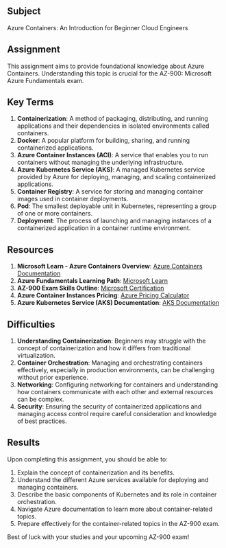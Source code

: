 ## Subject
Azure Containers: An Introduction for Beginner Cloud Engineers

## Assignment
This assignment aims to provide foundational knowledge about Azure Containers. Understanding this topic is crucial for the AZ-900: Microsoft Azure Fundamentals exam.

## Key Terms
1. **Containerization**: A method of packaging, distributing, and running applications and their dependencies in isolated environments called containers.
2. **Docker**: A popular platform for building, sharing, and running containerized applications.
3. **Azure Container Instances (ACI)**: A service that enables you to run containers without managing the underlying infrastructure.
4. **Azure Kubernetes Service (AKS)**: A managed Kubernetes service provided by Azure for deploying, managing, and scaling containerized applications.
5. **Container Registry**: A service for storing and managing container images used in container deployments.
6. **Pod**: The smallest deployable unit in Kubernetes, representing a group of one or more containers.
7. **Deployment**: The process of launching and managing instances of a containerized application in a container runtime environment.

## Resources
1. **Microsoft Learn - Azure Containers Overview**: [Azure Containers Documentation](https://docs.microsoft.com/en-us/azure/containers/)
2. **Azure Fundamentals Learning Path**: [Microsoft Learn](https://docs.microsoft.com/en-us/learn/paths/azure-fundamentals/)
3. **AZ-900 Exam Skills Outline**: [Microsoft Certification](https://learn.microsoft.com/en-us/certifications/exams/az-900)
4. **Azure Container Instances Pricing**: [Azure Pricing Calculator](https://azure.microsoft.com/en-us/pricing/calculator/?service=container-instances)
5. **Azure Kubernetes Service (AKS) Documentation**: [AKS Documentation](https://docs.microsoft.com/en-us/azure/aks/)

## Difficulties
1. **Understanding Containerization**: Beginners may struggle with the concept of containerization and how it differs from traditional virtualization.
2. **Container Orchestration**: Managing and orchestrating containers effectively, especially in production environments, can be challenging without prior experience.
3. **Networking**: Configuring networking for containers and understanding how containers communicate with each other and external resources can be complex.
4. **Security**: Ensuring the security of containerized applications and managing access control require careful consideration and knowledge of best practices.

## Results
Upon completing this assignment, you should be able to:
1. Explain the concept of containerization and its benefits.
2. Understand the different Azure services available for deploying and managing containers.
3. Describe the basic components of Kubernetes and its role in container orchestration.
4. Navigate Azure documentation to learn more about container-related topics.
5. Prepare effectively for the container-related topics in the AZ-900 exam.

Best of luck with your studies and your upcoming AZ-900 exam!
